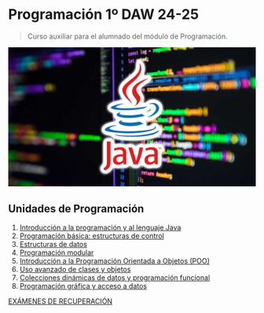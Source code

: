 # Programación 1º DAW 24-25

> Curso auxiliar para el alumnado del módulo de Programación.

![img/app.png](img/curso-JAVA.jpg)

## Unidades de Programación
1.  [Introducción a la programación y al lenguaje Java](https://github.com/pbendom3/prog-1cfgs-daw/blob/main/ups/UP1/up1.md)
2.  [Programación básica: estructuras de control](https://pbendom3.github.io/prog-1cfgs-daw/prueba/index.html)
3.  [Estructuras de datos]()
4.  [Programación modular]()
5.  [Introducción a la Programación Orientada a Objetos (POO)]()
6.  [Uso avanzado de clases y objetos]()
7.  [Colecciones dinámicas de datos y programación funcional]()
8.  [Programación gráfica y acceso a datos]()

[EXÁMENES DE RECUPERACIÓN]()
